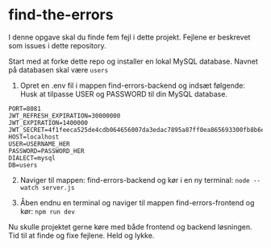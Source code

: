 ﻿# find-the-errors

I denne opgave skal du finde fem fejl i dette projekt. 
Fejlene er beskrevet som issues i dette repository. 

Start med at forke dette repo og installer en lokal MySQL database. 
Navnet på databasen skal være ```users```

1. Opret en .env fil i mappen find-errors-backend og indsæt følgende: 
Husk at tilpasse USER og PASSWORD til din MySQL database. 
```
PORT=8081
JWT_REFRESH_EXPIRATION=30000000
JWT_EXPIRATION=1400000
JWT_SECRET=4f1feeca525de4cdb064656007da3edac7895a87ff0ea865693300fb8b6e8f9c
HOST=localhost
USER=USERNAME_HER
PASSWORD=PASSWORD_HER
DIALECT=mysql
DB=users
```

2. Naviger til mappen: find-errors-backend og kør i en ny terminal: 
``` node --watch server.js ```

3. Åben endnu en terminal og naviger til mappen find-errors-frontend og kør:
```npm run dev```

Nu skulle projektet gerne køre med både frontend og backend løsningen. 
Tid til at finde og fixe fejlene. Held og lykke. 
